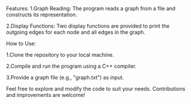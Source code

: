 Features:
1.Graph Reading: The program reads a graph from a file and constructs its representation.

2.Display Functions: Two display functions are provided to print the outgoing edges for each node and all edges in the graph.

How to Use:

1.Clone the repository to your local machine.

2.Compile and run the program using a C++ compiler.

3.Provide a graph file (e.g., "graph.txt") as input.


 Feel free to explore and modify the code to suit your needs. Contributions and improvements are welcome!
